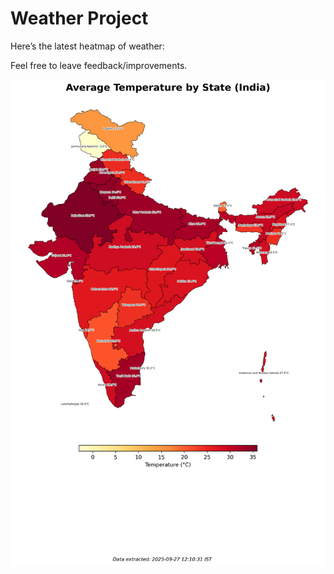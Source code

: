 # Weather Project

Here’s the latest heatmap of weather:

Feel free to leave feedback/improvements.

![India Heatmap](docs/assets/india_heatmap.png?v=D786E2)
